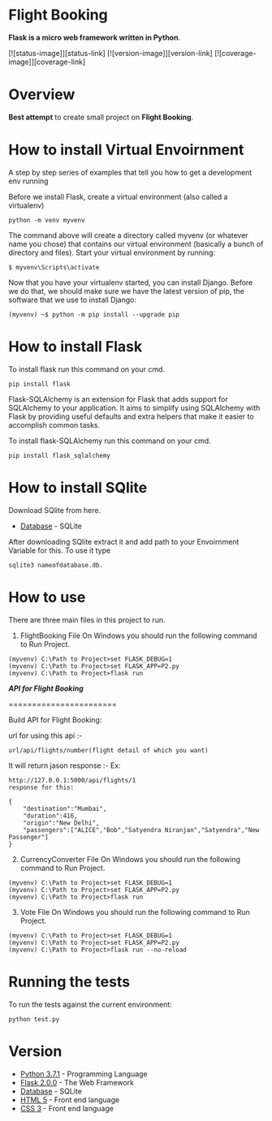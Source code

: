 Flight Booking
====================

**Flask is a micro web framework written in Python**.

[![status-image]][status-link]
[![version-image]][version-link]
[![coverage-image]][coverage-link]

Overview
====================

**Best attempt** to create small project on **Flight Booking**.



How to install Virtual Envoirnment
==================================
A step by step series of examples that tell you how to get a development env running

Before we install Flask, create a virtual environment (also called a virtualenv)

```
python -m venv myvenv
```

The command above will create a directory called myvenv (or whatever name you chose) that contains our virtual environment (basically a bunch of directory and files).
Start your virtual environment by running:

```
$ myvenv\Scripts\activate
```
Now that you have your virtualenv started, you can install Django.
Before we do that, we should make sure we have the latest version of pip, the software that we use to install Django:

```
(myvenv) ~$ python -m pip install --upgrade pip
```


How to install Flask
==================================

To install flask run this command on your cmd.

```
pip install flask

```
Flask-SQLAlchemy is an extension for Flask that adds support for SQLAlchemy to your application. It aims to simplify using SQLAlchemy with Flask by providing useful defaults and extra helpers that make it easier to accomplish common tasks.

To install flask-SQLAlchemy run this command on your cmd.
```
pip install flask_sqlalchemy

```



How to install SQlite
==================================

Download SQlite from here.

* [Database](https://www.sqlite.org/download.html) - SQLite

After downloading SQlite extract it and add path to your Envoirnment Variable for this.
To use it type 


```
sqlite3 nameofdatabase.db.
```



How to use
====================

There are three main files in this project to run.
1) FlightBooking File
On Windows you should run the following command to Run Project. 
```
(myvenv) C:\Path to Project>set FLASK_DEBUG=1
(myvenv) C:\Path to Project>set FLASK_APP=P2.py
(myvenv) C:\Path to Project>flask run

```

***API for Flight Booking***

=======================

Build API for Flight Booking:

url for using this api :-
```
url/api/flights/number(flight detail of which you want)

```
It will return jason response :-
Ex:

```
http://127.0.0.1:5000/api/flights/1
response for this:

{   
    "destination":"Mumbai",
    "duration":416,
    "origin":"New Delhi",
    "passengers":["ALICE","Bob","Satyendra Niranjan","Satyendra","New Passenger"]
}

```



2) CurrencyConverter File
On Windows you should run the following command to Run Project. 
```
(myvenv) C:\Path to Project>set FLASK_DEBUG=1
(myvenv) C:\Path to Project>set FLASK_APP=P2.py
(myvenv) C:\Path to Project>flask run

```


3) Vote File
On Windows you should run the following command to Run Project. 
```
(myvenv) C:\Path to Project>set FLASK_DEBUG=1
(myvenv) C:\Path to Project>set FLASK_APP=P2.py
(myvenv) C:\Path to Project>flask run --no-reload 

```




Running the tests
====================

To run the tests against the current environment:

    python test.py




Version
====================
* [Python 3.7.1](https://www.python.org/downloads/release/python-370/) - Programming Language
* [Flask 2.0.0](http://flask.pocoo.org/) - The Web Framework
* [Database](https://www.sqlite.org/download.html) - SQLite
* [HTML 5](https://www.python.org/downloads/release/python-370/) - Front end language
* [CSS 3](https://docs.djangoproject.com/en/2.2/releases/2.0/) - Front end language

